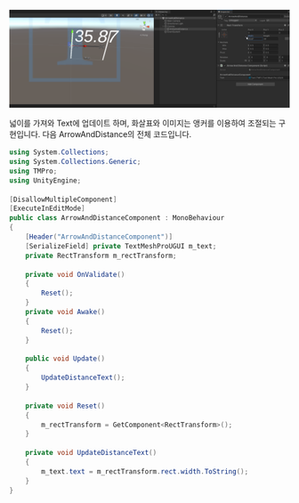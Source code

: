<center><div markdown="1">

![ArrowAndDistance](/images/shared_block_implement_ArrowAndDistance.gif)

</div></center>

넓이를 가져와 Text에 업데이트 하며, 화살표와 이미지는 앵커를 이용하여 조절되는 구현입니다. 다음 ArrowAndDistance의 전체 코드입니다.

```c#
using System.Collections;
using System.Collections.Generic;
using TMPro;
using UnityEngine;

[DisallowMultipleComponent]
[ExecuteInEditMode]
public class ArrowAndDistanceComponent : MonoBehaviour
{
    [Header("ArrowAndDistanceComponent")]
    [SerializeField] private TextMeshProUGUI m_text;
    private RectTransform m_rectTransform;

    private void OnValidate()
    {
        Reset();
    }
    private void Awake()
    {
        Reset();
    }

    public void Update()
    {
        UpdateDistanceText();
    }

    private void Reset()
    {
        m_rectTransform = GetComponent<RectTransform>();
    }
    
    private void UpdateDistanceText()
    {
        m_text.text = m_rectTransform.rect.width.ToString();
    }
}
```